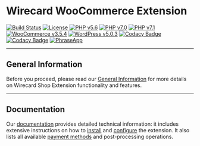 # Wirecard WooCommerce Extension

[![Build Status](https://travis-ci.org/wirecard/woocommerce-ee.svg?branch=master)](https://travis-ci.org/wirecard/woocommerce-ee)
[![License](https://img.shields.io/badge/license-GPLv3-blue.svg)](https://raw.githubusercontent.com/wirecard/woocommerce-ee/master/LICENSE)
[![PHP v5.6](https://img.shields.io/badge/php-v5.6-yellow.svg)](http://www.php.net)
[![PHP v7.0](https://img.shields.io/badge/php-v7.0-yellow.svg)](http://www.php.net)
[![PHP v7.1](https://img.shields.io/badge/php-v7.1-yellow.svg)](http://www.php.net)
[![WooCommerce v3.5.4](https://img.shields.io/badge/WooCommerce-v3.5.4-green.svg)](https://woocommerce.com/)
[![WordPress v5.0.3](https://img.shields.io/badge/WordPress-v5.0.3-green.svg)](https://wordpress.org/)
[![Codacy Badge](https://api.codacy.com/project/badge/Grade/a3d65afeb5b94e919555dc86e2e6dc68)](https://www.codacy.com/app/Wirecard/woocommerce-ee?utm_source=github.com&amp;utm_medium=referral&amp;utm_content=wirecard/woocommerce-ee&amp;utm_campaign=Badge_Grade)
[![Codacy Badge](https://api.codacy.com/project/badge/Coverage/a3d65afeb5b94e919555dc86e2e6dc68)](https://www.codacy.com/app/Wirecard/woocommerce-ee?utm_source=github.com&utm_medium=referral&utm_content=wirecard/woocommerce-ee&utm_campaign=Badge_Coverage)
[![PhraseApp](https://img.shields.io/badge/Using-PhraseApp-blue.svg)](https://phraseapp.com)

***
## General Information 
Before you proceed, please read our [General Information](https://github.com/wirecard/woocommerce-ee/wiki/Wirecard-Shop-Extensions-General-Information) for more details on Wirecard Shop Extension functionality and features.

***
## Documentation
Our [documentation](https://github.com/wirecard/woocommerce-ee/wiki) provides detailed technical information: it includes extensive instructions on how to [install](https://github.com/wirecard/woocommerce-ee/wiki/Installation) and [configure](https://github.com/wirecard/woocommerce-ee/wiki/Configuration) the extension. It also lists all available [payment methods](https://github.com/wirecard/woocommerce-ee/wiki#supported-payment-methods) and post-processing operations.
